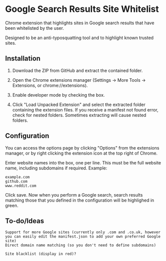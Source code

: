 # Google Search Results Site Whitelist
Chrome extension that highlights sites in Google search results that have been whitelisted by the user.

Designed to be an anti-typosquatting tool and to highlight known trusted sites.

## Installation

1. Download the ZIP from GitHub and extract the contained folder.

2. Open the Chrome extensions manager (Settings -> More Tools -> Extensions, or chrome://extensions).

3. Enable developer mode by checking the box.

4. Click "Load Unpacked Extension" and select the extracted folder containing the extension files. If you receive a manifest not found error, check for nested folders. Sometimes extracting will cause nested folders.

## Configuration

You can access the options page by clicking "Options" from the extensions manager, or by right clicking the extension icon at the top right of Chrome.

Enter website names into the box, one per line. This must be the full website name, including subdomains if required. Example:

    example.com
    github.com
    www.reddit.com
    
Click save. Now when you perform a Google search, search results matching those that you defined in the configuration will be highlighed in green.

## To-do/Ideas

    Support for more Google sites (currently only .com and .co.uk, however you can easily edit the manifest.json to add your own preferred Google site)
    Direct domain name matching (so you don't need to define subdomains)
    
    Site blacklist (display in red)?
